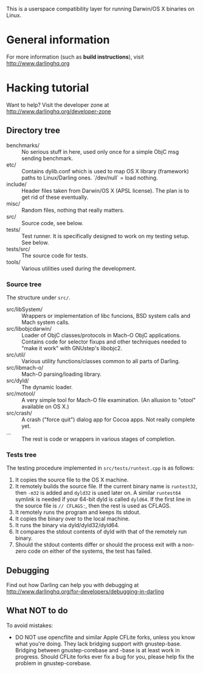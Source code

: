 This is a userspace compatibility layer for running Darwin/OS X binaries on Linux.                                                                                                                                                                                             

# General information

For more information (such as **build instructions**), visit http://www.darlinghq.org

# Hacking tutorial

Want to help? Visit the developer zone at http://www.darlinghq.org/developer-zone

## Directory tree

<dl>

<dt>benchmarks/</dt>
<dd>No serious stuff in here, used only once for a simple ObjC msg sending benchmark.</dd>
<dt>etc/</dt>
<dd>Contains dylib.conf which is used to map OS X library (framework) paths to Linux/Darling ones. `/dev/null` = load nothing.</dd>
<dt>include/</dt>
<dd>Header files taken from Darwin/OS X (APSL license). The plan is to get rid of these eventually.</dd>
<dt>misc/</dt>
<dd>Random files, nothing that really matters.</dd>
<dt>src/</dt>
<dd>Source code, see below.</dd>
<dt>tests/</dt>
<dd>Test runner. It is specifically designed to work on my testing setup. See below.</dd>
<dt>tests/src/</dt>
<dd>The source code for tests.</dd>
<dt>tools/</dt>
<dd>Various utilities used during the development.</dd>

</dl>

### Source tree

The structure under `src/`.

<dl>
<dt>src/libSystem/</dt>
<dd>Wrappers or implementation of libc funcions, BSD system calls and Mach system calls.</dd>

<dt>src/libobjcdarwin/</dt>
<dd>Loader of ObjC classes/protocols in Mach-O ObjC applications. Contains code for selector fixups and other techniques needed to "make it work" with GNUstep's libobjc2.</dd>

<dt>src/util/</dt>
<dd>Various utility functions/classes common to all parts of Darling.</dd>

<dt>src/libmach-o/</dt>
<dd>Mach-O parsing/loading library.</dd>

<dt>src/dyld/</dt>
<dd>The dynamic loader.</dd>

<dt>src/motool/</dt>
<dd>A very simple tool for Mach-O file examination. (An allusion to "otool" available on OS X.)</dd>

<dt>src/crash/</dt>
<dd>A crash ("force quit") dialog app for Cocoa apps. Not really complete yet.</dd>

<dt>...</dt>
<dd>The rest is code or wrappers in various stages of completion.</dd>

</dl>

### Tests tree

The testing procedure implemented in `src/tests/runtest.cpp` is as follows:

1. It copies the source file to the OS X machine.
2. It remotely builds the source file. If the current binary name is `runtest32`, then `-m32` is added and `dyld32` is used later on. A similar `runtest64` symlink is needed if your 64-bit dyld is called `dyld64`. If the first line in the source file is `// CFLAGS:`, then the rest is used as CFLAGS.
3. It remotely runs the program and keeps its stdout.
4. It copies the binary over to the local machine.
5. It runs the binary via dyld/dyld32/dyld64.
6. It compares the stdout contents of dyld with that of the remotely run binary.
7. Should the stdout contents differ or should the process exit with a non-zero code on either of the systems, the test has failed.

## Debugging

Find out how Darling can help you with debugging at http://www.darlinghq.org/for-developers/debugging-in-darling

## What NOT to do

To avoid mistakes:

* DO NOT use opencflite and similar Apple CFLite forks, unless you know what you're doing. They lack bridging support with gnustep-base. Bridging between gnustep-corebase and -base is at least work in progress. Should CFLite forks ever fix a bug for you, please help fix the problem in gnustep-corebase.


